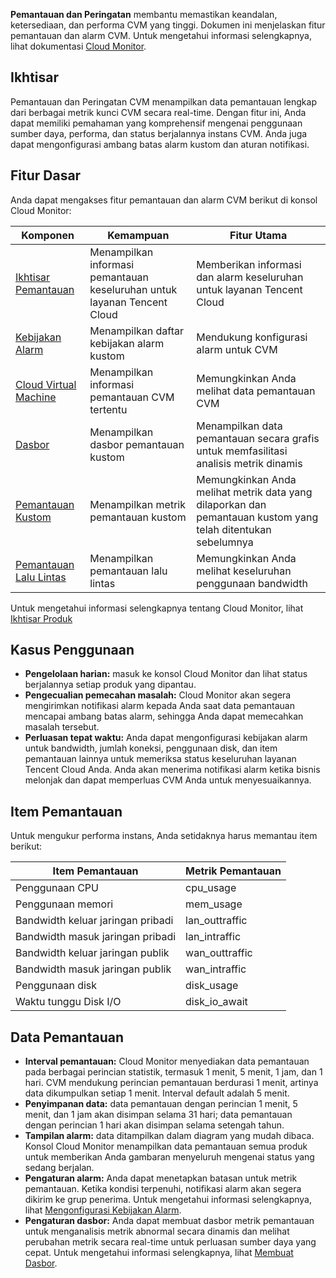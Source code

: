 **Pemantauan dan Peringatan** membantu memastikan keandalan, ketersediaan, dan performa CVM yang tinggi. Dokumen ini menjelaskan fitur pemantauan dan alarm CVM. Untuk mengetahui informasi selengkapnya, lihat dokumentasi [Cloud Monitor](https://intl.cloud.tencent.com/document/product/248?).

## Ikhtisar
Pemantauan dan Peringatan CVM menampilkan data pemantauan lengkap dari berbagai metrik kunci CVM secara real-time. Dengan fitur ini, Anda dapat memiliki pemahaman yang komprehensif mengenai penggunaan sumber daya, performa, dan status berjalannya instans CVM. Anda juga dapat mengonfigurasi ambang batas alarm kustom dan aturan notifikasi.

## Fitur Dasar
Anda dapat mengakses fitur pemantauan dan alarm CVM berikut di konsol Cloud Monitor:

| Komponen | Kemampuan | Fitur Utama |
| ----- | -------------- | --------------------------------------- |
| [Ikhtisar Pemantauan](https://console.cloud.tencent.com/monitor/overview)  | Menampilkan informasi pemantauan keseluruhan untuk layanan Tencent Cloud          | Memberikan informasi dan alarm keseluruhan untuk layanan Tencent Cloud                     |
| [Kebijakan Alarm](https://console.cloud.tencent.com/monitor/policylist)  | Menampilkan daftar kebijakan alarm kustom   | Mendukung konfigurasi alarm untuk CVM         |
| [Cloud Virtual Machine](https://console.cloud.tencent.com/monitor/product/cvm) | Menampilkan informasi pemantauan CVM tertentu      | Memungkinkan Anda melihat data pemantauan CVM |
| [Dasbor](https://console.cloud.tencent.com/monitor/dashboard2/default?channel=8) | Menampilkan dasbor pemantauan kustom | Menampilkan data pemantauan secara grafis untuk memfasilitasi analisis metrik dinamis |
| [Pemantauan Kustom](https://console.cloud.tencent.com/monitor/indicator-manage) | Menampilkan metrik pemantauan kustom | Memungkinkan Anda melihat metrik data yang dilaporkan dan pemantauan kustom yang telah ditentukan sebelumnya            |
| [Pemantauan Lalu Lintas](https://console.cloud.tencent.com/monitor/flow)  | Menampilkan pemantauan lalu lintas           | Memungkinkan Anda melihat keseluruhan penggunaan bandwidth                              |

Untuk mengetahui informasi selengkapnya tentang Cloud Monitor, lihat [Ikhtisar Produk](https://intl.cloud.tencent.com/document/product/248/32799)

## Kasus Penggunaan
- **Pengelolaan harian:** masuk ke konsol Cloud Monitor dan lihat status berjalannya setiap produk yang dipantau.
- **Pengecualian pemecahan masalah:** Cloud Monitor akan segera mengirimkan notifikasi alarm kepada Anda saat data pemantauan mencapai ambang batas alarm, sehingga Anda dapat memecahkan masalah tersebut.
- **Perluasan tepat waktu:** Anda dapat mengonfigurasi kebijakan alarm untuk bandwidth, jumlah koneksi, penggunaan disk, dan item pemantauan lainnya untuk memeriksa status keseluruhan layanan Tencent Cloud Anda. Anda akan menerima notifikasi alarm ketika bisnis melonjak dan dapat memperluas CVM Anda untuk menyesuaikannya.

## Item Pemantauan
Untuk mengukur performa instans, Anda setidaknya harus memantau item berikut:

| Item Pemantauan | Metrik Pemantauan |
|---------|---------|
| Penggunaan CPU | cpu_usage|
| Penggunaan memori | mem_usage |
| Bandwidth keluar jaringan pribadi | lan_outtraffic |
| Bandwidth masuk jaringan pribadi| lan_intraffic |
| Bandwidth keluar jaringan publik | wan_outtraffic |
| Bandwidth masuk jaringan publik | wan_intraffic |
| Penggunaan disk | disk_usage |
| Waktu tunggu Disk I/O | disk_io_await |

## Data Pemantauan
- **Interval pemantauan:** Cloud Monitor menyediakan data pemantauan pada berbagai perincian statistik, termasuk 1 menit, 5 menit, 1 jam, dan 1 hari. CVM mendukung perincian pemantauan berdurasi 1 menit, artinya data dikumpulkan setiap 1 menit. Interval default adalah 5 menit.
- **Penyimpanan data:** data pemantauan dengan perincian 1 menit, 5 menit, dan 1 jam akan disimpan selama 31 hari; data pemantauan dengan perincian 1 hari akan disimpan selama setengah tahun.
- **Tampilan alarm:** data ditampilkan dalam diagram yang mudah dibaca. Konsol Cloud Monitor menampilkan data pemantauan semua produk untuk memberikan Anda gambaran menyeluruh mengenai status yang sedang berjalan.
- **Pengaturan alarm:** Anda dapat menetapkan batasan untuk metrik pemantauan. Ketika kondisi terpenuhi, notifikasi alarm akan segera dikirim ke grup penerima. Untuk mengetahui informasi selengkapnya, lihat [Mengonfigurasi Kebijakan Alarm](https://intl.cloud.tencent.com/document/product/248/38908).
- **Pengaturan dasbor:** Anda dapat membuat dasbor metrik pemantauan untuk menganalisis metrik abnormal secara dinamis dan melihat perubahan metrik secara real-time untuk perluasan sumber daya yang cepat. Untuk mengetahui informasi selengkapnya, lihat [Membuat Dasbor](https://intl.cloud.tencent.com/document/product/248/38468).
